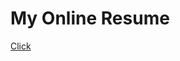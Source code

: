 My Online Resume
===================

[Click](https://goksinan.github.io/online_resume/output/resume.html)
